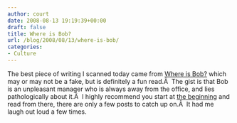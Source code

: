 ```yaml
---
author: court
date: 2008-08-13 19:19:39+00:00
draft: false
title: Where is Bob?
url: /blog/2008/08/13/where-is-bob/
categories:
- Culture
---
```


The best piece of writing I scanned today came from [Where is Bob?](http://whereisbob.wordpress.com/) which may or may not be a fake, but is definitely a fun read.Â  The gist is that Bob is an unpleasant manager who is always away from the office, and lies pathologically about it.Â  I highly recommend you start at [the beginning](http://whereisbob.wordpress.com/2008/08/06/three-long-months/) and read from there, there are only a few posts to catch up on.Â  It had me laugh out loud a few times.
